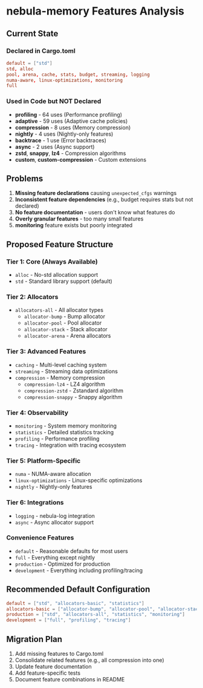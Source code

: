 # nebula-memory Features Analysis

## Current State

### Declared in Cargo.toml
```toml
default = ["std"]
std, alloc
pool, arena, cache, stats, budget, streaming, logging
numa-aware, linux-optimizations, monitoring
full
```

### Used in Code but NOT Declared
- **profiling** - 64 uses (Performance profiling)
- **adaptive** - 59 uses (Adaptive cache policies)
- **compression** - 8 uses (Memory compression)
- **nightly** - 4 uses (Nightly-only features)
- **backtrace** - 1 use (Error backtraces)
- **async** - 2 uses (Async support)
- **zstd**, **snappy**, **lz4** - Compression algorithms
- **custom**, **custom-compression** - Custom extensions

## Problems

1. **Missing feature declarations** causing `unexpected_cfgs` warnings
2. **Inconsistent feature dependencies** (e.g., budget requires stats but not declared)
3. **No feature documentation** - users don't know what features do
4. **Overly granular features** - too many small features
5. **monitoring** feature exists but poorly integrated

## Proposed Feature Structure

### Tier 1: Core (Always Available)
- `alloc` - No-std allocation support
- `std` - Standard library support (default)

### Tier 2: Allocators
- `allocators-all` - All allocator types
  - `allocator-bump` - Bump allocator
  - `allocator-pool` - Pool allocator
  - `allocator-stack` - Stack allocator
  - `allocator-arena` - Arena allocators

### Tier 3: Advanced Features
- `caching` - Multi-level caching system
- `streaming` - Streaming data optimizations
- `compression` - Memory compression
  - `compression-lz4` - LZ4 algorithm
  - `compression-zstd` - Zstandard algorithm
  - `compression-snappy` - Snappy algorithm

### Tier 4: Observability
- `monitoring` - System memory monitoring
- `statistics` - Detailed statistics tracking
- `profiling` - Performance profiling
- `tracing` - Integration with tracing ecosystem

### Tier 5: Platform-Specific
- `numa` - NUMA-aware allocation
- `linux-optimizations` - Linux-specific optimizations
- `nightly` - Nightly-only features

### Tier 6: Integrations
- `logging` - nebula-log integration
- `async` - Async allocator support

### Convenience Features
- `default` - Reasonable defaults for most users
- `full` - Everything except nightly
- `production` - Optimized for production
- `development` - Everything including profiling/tracing

## Recommended Default Configuration

```toml
default = ["std", "allocators-basic", "statistics"]
allocators-basic = ["allocator-bump", "allocator-pool", "allocator-stack"]
production = ["std", "allocators-all", "statistics", "monitoring"]
development = ["full", "profiling", "tracing"]
```

## Migration Plan

1. Add missing features to Cargo.toml
2. Consolidate related features (e.g., all compression into one)
3. Update feature documentation
4. Add feature-specific tests
5. Document feature combinations in README

